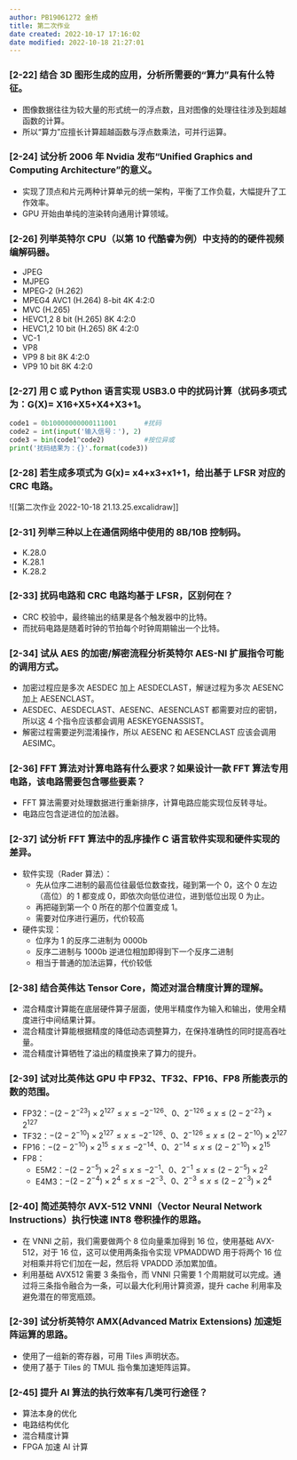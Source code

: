 ```yaml
---
author: PB19061272 金桥
title: 第二次作业
date created: 2022-10-17 17:16:02
date modified: 2022-10-18 21:27:01
---
```


### [2-22] 结合 3D 图形生成的应用，分析所需要的“算力”具有什么特征。

- 图像数据往往为较大量的形式统一的浮点数，且对图像的处理往往涉及到超越函数的计算。
- 所以“算力”应擅长计算超越函数与浮点数乘法，可并行运算。

### [2-24] 试分析 2006 年 Nvidia 发布“Unified Graphics and Computing Architecture”的意义。

- 实现了顶点和片元两种计算单元的统一架构，平衡了工作负载，大幅提升了工作效率。
- GPU 开始由单纯的渲染转向通用计算领域。

### [2-26] 列举英特尔 CPU（以第 10 代酷睿为例）中支持的的硬件视频编解码器。

- JPEG
- MJPEG
- MPEG-2 (H.262)
- MPEG4 AVC1 (H.264) 8-bit 4K 4:2:0
- MVC (H.265)
- HEVC1,2 8 bit (H.265) 8K 4:2:0
- HEVC1,2 10 bit (H.265) 8K 4:2:0
- VC-1
- VP8
- VP9 8 bit 8K 4:2:0
- VP9 10 bit 8K 4:2:0

### [2-27] 用 C 或 Python 语言实现 USB3.0 中的扰码计算（扰码多项式为：G(X)= X16+X5+X4+X3+1。

```python
code1 = 0b10000000000111001       #扰码
code2 = int(input('输入信号：'), 2)
code3 = bin(code1^code2)          #按位异或
print('扰码结果为：{}'.format(code3))
```

### [2-28] 若生成多项式为 G(x)= x4+x3+x1+1，给出基于 LFSR 对应的 CRC 电路。

![[第二次作业 2022-10-18 21.13.25.excalidraw]]

### [2-31] 列举三种以上在通信网络中使用的 8B/10B 控制码。

- K.28.0
- K.28.1
- K.28.2

### [2-33] 扰码电路和 CRC 电路均基于 LFSR，区别何在？

- CRC 校验中，最终输出的结果是各个触发器中的比特。
- 而扰码电路是随着时钟的节拍每个时钟周期输出一个比特。

### [2-34] 试从 AES 的加密/解密流程分析英特尔 AES-NI 扩展指令可能的调用方式。

- 加密过程应是多次 AESDEC 加上 AESDECLAST，解谜过程为多次 AESENC 加上 AESENCLAST。
- AESDEC、AESDECLAST、AESENC、AESENCLAST 都需要对应的密钥，所以这 4 个指令应该都会调用 AESKEYGENASSIST。
- 解密过程需要逆列混淆操作，所以 AESENC 和 AESENCLAST 应该会调用 AESIMC。

### [2-36] FFT 算法对计算电路有什么要求？如果设计一款 FFT 算法专用电路，该电路需要包含哪些要素？

- FFT 算法需要对处理数据进行重新排序，计算电路应能实现位反转寻址。
- 电路应包含逆进位的加法器。

### [2-37] 试分析 FFT 算法中的乱序操作 C 语言软件实现和硬件实现的差异。

- 软件实现（Rader 算法）：
	- 先从位序二进制的最高位往最低位数查找，碰到第一个 0，这个 0 左边（高位）的 1 都变成 0，即依次向低位进位，进到低位出现 0 为止。
	- 再把碰到第一个 0 所在的那个位置变成 1。
	- 需要对位序进行遍历，代价较高
- 硬件实现：
	- 位序为 1 的反序二进制为 0000b
	- 反序二进制与 1000b 逆进位相加即得到下一个反序二进制
	- 相当于普通的加法运算，代价较低

### [2-38] 结合英伟达 Tensor Core，简述对混合精度计算的理解。

- 混合精度计算能在底层硬件算子层面，使用半精度作为输入和输出，使用全精度进行中间结果计算。
- 混合精度计算能根据精度的降低动态调整算力，在保持准确性的同时提高吞吐量。
- 混合精度计算牺牲了溢出的精度换来了算力的提升。

### [2-39] 试对比英伟达 GPU 中 FP32、TF32、FP16、FP8 所能表示的数的范围。

- FP32：$-(2-2^{-23})\times 2^{127} \leq x \leq -2^{-126}、0、2^{-126} \leq x \leq (2-2^{-23})\times 2^{127}$
- TF32：$-(2-2^{-10})\times 2^{127} \leq x \leq -2^{-126}、0、2^{-126} \leq x \leq (2-2^{-10})\times 2^{127}$
- FP16：$-(2-2^{-10})\times 2^{15} \leq x \leq -2^{-14}、0、2^{-14} \leq x \leq (2-2^{-10})\times 2^{15}$
- FP8：
	- E5M2：$-(2-2^{-5})\times 2^{2} \leq x \leq -2^{-1}、0、2^{-1} \leq x \leq (2-2^{-5})\times 2^{2}$
	- E4M3：$-(2-2^{-4})\times 2^{4} \leq x \leq -2^{-3}、0、2^{-3} \leq x \leq (2-2^{-3})\times 2^{4}$

### [2-40] 简述英特尔 AVX-512 VNNI（Vector Neural Network Instructions）执行快速 INT8 卷积操作的思路。

- 在 VNNI 之前，我们需要做两个 8 位向量乘加得到 16 位，使用基础 AVX-512，对于 16 位，这可以使用两条指令实现 VPMADDWD 用于将两个 16 位对相乘并将它们加在一起，然后将 VPADDD 添加累加值。
- 利用基础 AVX512 需要 3 条指令，而 VNNI 只需要 1 个周期就可以完成。通过将三条指令融合为一条，可以最大化利用计算资源，提升 cache 利用率及避免潜在的带宽瓶颈。

### [2-39] 试分析英特尔 AMX(Advanced Matrix Extensions) 加速矩阵运算的思路。

- 使用了一组新的寄存器，可用 Tiles 声明状态。
- 使用了基于 Tiles 的 TMUL 指令集加速矩阵运算。

### [2-45] 提升 AI 算法的执行效率有几类可行途径？

- 算法本身的优化
- 电路结构优化
- 混合精度计算
- FPGA 加速 AI 计算
